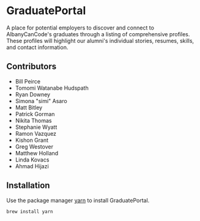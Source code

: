 # GraduatePortal

A place for potential employers to discover and connect to AlbanyCanCode's graduates through a listing of comprehensive profiles. These profiles will highlight our alumni's individual stories, resumes, skills, and contact information.

## Contributors

- Bill Peirce
- Tomomi Watanabe Hudspath
- Ryan Downey
- Simona "simi" Asaro
- Matt Bitley
- Patrick Gorman
- Nikita Thomas
- Stephanie Wyatt
- Ramon Vazquez
- Kishon Grant
- Greg Westover
- Matthew Holland
- Linda Kovacs
- Ahmad Hijazi

## Installation

Use the package manager [yarn](https://yarnpkg.com/en/docs/install) to install GraduatePortal.

```bash
brew install yarn
```
